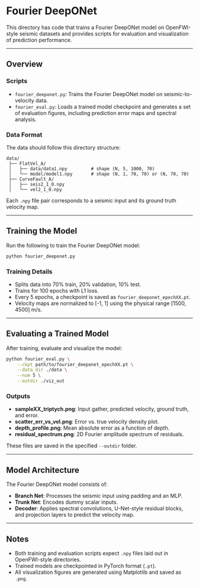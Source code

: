 # Fourier DeepONet

This directory has code that trains a Fourier DeepONet model on OpenFWI-style seismic datasets and provides scripts for evaluation and visualization of prediction performance.

---

## Overview

### Scripts

* `fourier_deeponet.py`: Trains the Fourier DeepONet model on seismic-to-velocity data.
* `fourier_eval.py`: Loads a trained model checkpoint and generates a set of evaluation figures, including prediction error maps and spectral analysis.

### Data Format

The data should follow this directory structure:

```
data/
 ├── FlatVel_A/
 │   ├── data/data1.npy         # shape (N, 5, 1000, 70)
 │   └── model/model1.npy       # shape (N, 1, 70, 70) or (N, 70, 70)
 ├── CurveFault_A/
 │   ├── seis2_1_0.npy
 │   └── vel2_1_0.npy
```

Each `.npy` file pair corresponds to a seismic input and its ground truth velocity map.

---

## Training the Model

Run the following to train the Fourier DeepONet model:

```bash
python fourier_deeponet.py
```

### Training Details

* Splits data into 70% train, 20% validation, 10% test.
* Trains for 100 epochs with L1 loss.
* Every 5 epochs, a checkpoint is saved as `fourier_deeponet_epochXX.pt`.
* Velocity maps are normalized to \[-1, 1] using the physical range \[1500, 4500] m/s.

---

## Evaluating a Trained Model

After training, evaluate and visualize the model:

```bash
python fourier_eval.py \
    --ckpt path/to/fourier_deeponet_epochXX.pt \
    --data_dir ./data \
    --num 5 \
    --outdir ./viz_out
```

### Outputs

* **sampleXX\_triptych.png**: Input gather, predicted velocity, ground truth, and error.
* **scatter\_err\_vs\_vel.png**: Error vs. true velocity density plot.
* **depth\_profile.png**: Mean absolute error as a function of depth.
* **residual\_spectrum.png**: 2D Fourier amplitude spectrum of residuals.

These files are saved in the specified `--outdir` folder.

---

## Model Architecture

The Fourier DeepONet model consists of:

* **Branch Net**: Processes the seismic input using padding and an MLP.
* **Trunk Net**: Encodes dummy scalar inputs.
* **Decoder**: Applies spectral convolutions, U-Net-style residual blocks, and projection layers to predict the velocity map.

---

## Notes

* Both training and evaluation scripts expect `.npy` files laid out in OpenFWI-style directories.
* Trained models are checkpointed in PyTorch format (`.pt`).
* All visualization figures are generated using Matplotlib and saved as `.png`.